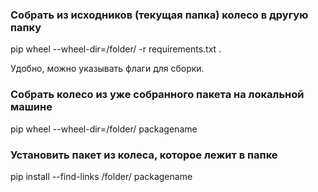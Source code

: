 ### Собрать из исходников (текущая папка) колесо в другую папку

pip wheel --wheel-dir=/folder/ -r requirements.txt .

Удобно, можно указывать флаги для сборки.

### Собрать колесо из уже собранного пакета на локальной машине

pip wheel --wheel-dir=/folder/ packagename

### Установить пакет из колеса, которое лежит в папке

pip install --find-links /folder/ packagename